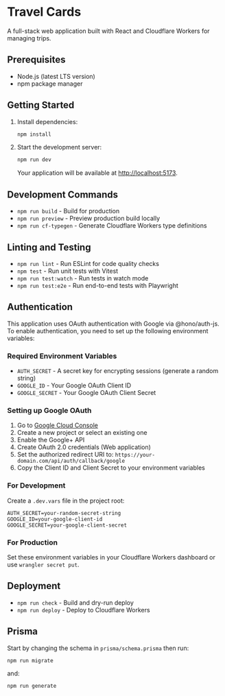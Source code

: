 # Travel Cards

A full-stack web application built with React and Cloudflare Workers for managing trips.

## Prerequisites

- Node.js (latest LTS version)
- npm package manager

## Getting Started

1. Install dependencies:
   ```bash
   npm install
   ```

2. Start the development server:
   ```bash
   npm run dev
   ```
   
   Your application will be available at [http://localhost:5173](http://localhost:5173).

## Development Commands

- `npm run build` - Build for production
- `npm run preview` - Preview production build locally
- `npm run cf-typegen` - Generate Cloudflare Workers type definitions

## Linting and Testing

- `npm run lint` - Run ESLint for code quality checks
- `npm test` - Run unit tests with Vitest
- `npm run test:watch` - Run tests in watch mode
- `npm run test:e2e` - Run end-to-end tests with Playwright

## Authentication

This application uses OAuth authentication with Google via @hono/auth-js. To enable authentication, you need to set up the following environment variables:

### Required Environment Variables

- `AUTH_SECRET` - A secret key for encrypting sessions (generate a random string)
- `GOOGLE_ID` - Your Google OAuth Client ID 
- `GOOGLE_SECRET` - Your Google OAuth Client Secret

### Setting up Google OAuth

1. Go to [Google Cloud Console](https://console.cloud.google.com/)
2. Create a new project or select an existing one
3. Enable the Google+ API
4. Create OAuth 2.0 credentials (Web application)
5. Set the authorized redirect URI to: `https://your-domain.com/api/auth/callback/google`
6. Copy the Client ID and Client Secret to your environment variables

### For Development

Create a `.dev.vars` file in the project root:
```
AUTH_SECRET=your-random-secret-string
GOOGLE_ID=your-google-client-id  
GOOGLE_SECRET=your-google-client-secret
```

### For Production

Set these environment variables in your Cloudflare Workers dashboard or use `wrangler secret put`.

## Deployment

- `npm run check` - Build and dry-run deploy
- `npm run deploy` - Deploy to Cloudflare Workers
## Prisma

Start by changing the schema in `prisma/schema.prisma` then run:

```bash
npm run migrate
```

and:
```bash
npm run generate
```
